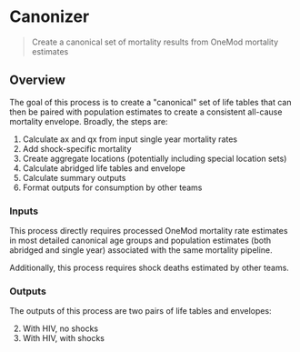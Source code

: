 # Canonizer

> Create a canonical set of mortality results from OneMod mortality estimates


## Overview

The goal of this process is to create a "canonical" set of life tables that
can then be paired with population estimates to create a consistent all-cause
mortality envelope. Broadly, the steps are:

1. Calculate ax and qx from input single year mortality rates
2. Add shock-specific mortality
3. Create aggregate locations (potentially including special location sets)
4. Calculate abridged life tables and envelope
5. Calculate summary outputs
6. Format outputs for consumption by other teams

### Inputs

This process directly requires processed OneMod mortality
rate estimates in most detailed canonical age groups and population
estimates (both abridged and single year) associated with the same mortality
pipeline.

Additionally, this process requires shock deaths estimated by other teams.


### Outputs

The outputs of this process are two pairs of life tables and envelopes:

2. With HIV, no shocks
3. With HIV, with shocks
